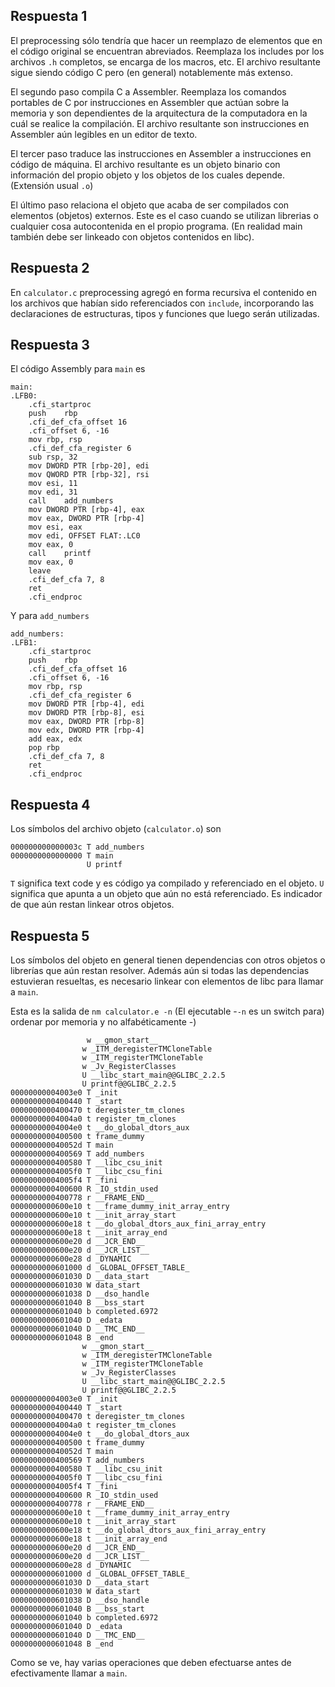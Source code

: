 ## Respuesta 1

El preprocessing sólo tendría que hacer un reemplazo de elementos que en el
código original se encuentran abreviados. Reemplaza los includes por los archivos
`.h` completos, se encarga de los macros, etc. El archivo resultante sigue siendo
código C pero (en general) notablemente más extenso.

El segundo paso compila C a Assembler. Reemplaza los comandos portables de C
por instrucciones en Assembler que actúan sobre la memoria y son dependientes de
la arquitectura de la computadora en la cuál se realice la compilación.
El archivo resultante son instrucciones en Assembler aún legibles en un editor
de texto.

El tercer paso traduce las instrucciones en Assembler a instrucciones en código
de máquina. El archivo resultante es un objeto binario con información del propio
objeto y los objetos de los cuales depende. (Extensión usual `.o`)

El último paso relaciona el objeto que acaba de ser compilados con elementos
(objetos) externos. Este es el caso cuando se utilizan librerias o cualquier
cosa autocontenida en el propio programa. (En realidad main también debe ser
  linkeado con objetos contenidos en libc).


## Respuesta 2

En `calculator.c` preprocessing agregó en forma recursiva el contenido en los
archivos que habían sido referenciados con `include`, incorporando las
 declaraciones de estructuras, tipos y funciones que luego serán utilizadas.


## Respuesta 3

El código Assembly para `main` es
```
main:
.LFB0:
	.cfi_startproc
	push	rbp
	.cfi_def_cfa_offset 16
	.cfi_offset 6, -16
	mov	rbp, rsp
	.cfi_def_cfa_register 6
	sub	rsp, 32
	mov	DWORD PTR [rbp-20], edi
	mov	QWORD PTR [rbp-32], rsi
	mov	esi, 11
	mov	edi, 31
	call	add_numbers
	mov	DWORD PTR [rbp-4], eax
	mov	eax, DWORD PTR [rbp-4]
	mov	esi, eax
	mov	edi, OFFSET FLAT:.LC0
	mov	eax, 0
	call	printf
	mov	eax, 0
	leave
	.cfi_def_cfa 7, 8
	ret
	.cfi_endproc

```

Y para `add_numbers`

```
add_numbers:
.LFB1:
	.cfi_startproc
	push	rbp
	.cfi_def_cfa_offset 16
	.cfi_offset 6, -16
	mov	rbp, rsp
	.cfi_def_cfa_register 6
	mov	DWORD PTR [rbp-4], edi
	mov	DWORD PTR [rbp-8], esi
	mov	eax, DWORD PTR [rbp-8]
	mov	edx, DWORD PTR [rbp-4]
	add	eax, edx
	pop	rbp
	.cfi_def_cfa 7, 8
	ret
	.cfi_endproc
```

## Respuesta 4

Los símbolos del archivo objeto (`calculator.o`) son

```
000000000000003c T add_numbers
0000000000000000 T main
                 U printf
```

`T` significa text code y es código ya compilado y referenciado en el objeto.
`U` significa que apunta a un objeto que aún no está referenciado. Es indicador
de que aún restan linkear otros objetos.

## Respuesta 5

Los símbolos del objeto en general tienen dependencias con otros objetos o
librerías que aún restan resolver. Además aún si todas las dependencias
estuvieran resueltas, es necesario linkear con elementos de libc para llamar
a `main`.

Esta es la salida de `nm calculator.e -n` (El ejecutable -`-n` es un switch para)
 ordenar por memoria y no alfabéticamente -)

 ```
                  w __gmon_start__
                 w _ITM_deregisterTMCloneTable
                 w _ITM_registerTMCloneTable
                 w _Jv_RegisterClasses
                 U __libc_start_main@@GLIBC_2.2.5
                 U printf@@GLIBC_2.2.5
00000000004003e0 T _init
0000000000400440 T _start
0000000000400470 t deregister_tm_clones
00000000004004a0 t register_tm_clones
00000000004004e0 t __do_global_dtors_aux
0000000000400500 t frame_dummy
000000000040052d T main
0000000000400569 T add_numbers
0000000000400580 T __libc_csu_init
00000000004005f0 T __libc_csu_fini
00000000004005f4 T _fini
0000000000400600 R _IO_stdin_used
0000000000400778 r __FRAME_END__
0000000000600e10 t __frame_dummy_init_array_entry
0000000000600e10 t __init_array_start
0000000000600e18 t __do_global_dtors_aux_fini_array_entry
0000000000600e18 t __init_array_end
0000000000600e20 d __JCR_END__
0000000000600e20 d __JCR_LIST__
0000000000600e28 d _DYNAMIC
0000000000601000 d _GLOBAL_OFFSET_TABLE_
0000000000601030 D __data_start
0000000000601030 W data_start
0000000000601038 D __dso_handle
0000000000601040 B __bss_start
0000000000601040 b completed.6972
0000000000601040 D _edata
0000000000601040 D __TMC_END__
0000000000601048 B _end
                 w __gmon_start__
                 w _ITM_deregisterTMCloneTable
                 w _ITM_registerTMCloneTable
                 w _Jv_RegisterClasses
                 U __libc_start_main@@GLIBC_2.2.5
                 U printf@@GLIBC_2.2.5
00000000004003e0 T _init
0000000000400440 T _start
0000000000400470 t deregister_tm_clones
00000000004004a0 t register_tm_clones
00000000004004e0 t __do_global_dtors_aux
0000000000400500 t frame_dummy
000000000040052d T main
0000000000400569 T add_numbers
0000000000400580 T __libc_csu_init
00000000004005f0 T __libc_csu_fini
00000000004005f4 T _fini
0000000000400600 R _IO_stdin_used
0000000000400778 r __FRAME_END__
0000000000600e10 t __frame_dummy_init_array_entry
0000000000600e10 t __init_array_start
0000000000600e18 t __do_global_dtors_aux_fini_array_entry
0000000000600e18 t __init_array_end
0000000000600e20 d __JCR_END__
0000000000600e20 d __JCR_LIST__
0000000000600e28 d _DYNAMIC
0000000000601000 d _GLOBAL_OFFSET_TABLE_
0000000000601030 D __data_start
0000000000601030 W data_start
0000000000601038 D __dso_handle
0000000000601040 B __bss_start
0000000000601040 b completed.6972
0000000000601040 D _edata
0000000000601040 D __TMC_END__
0000000000601048 B _end
```

Como se ve, hay varias operaciones que deben efectuarse antes de efectivamente
llamar a `main`.
